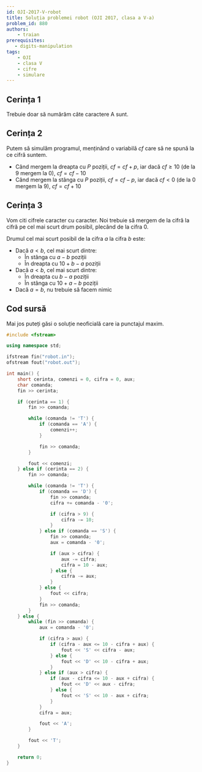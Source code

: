 ```yaml
---
id: OJI-2017-V-robot
title: Soluția problemei robot (OJI 2017, clasa a V-a)
problem_id: 880
authors:
    - traian
prerequisites:
   - digits-manipulation
tags:
    - OJI
    - clasa V
    - cifre
    - simulare
---
```



## Cerința 1

Trebuie doar să numărăm câte caractere A sunt.

## Cerința 2

Putem să simulăm programul, menținând o variabilă $cf$ care să ne spună la ce
cifră suntem.

- Când mergem la dreapta cu $P$ poziții, $cf = cf + p$, iar dacă $cf \geq 10$
  (de la 9 mergem la 0), $cf = cf - 10$
- Când mergem la stânga cu $P$ poziții, $cf = cf - p$, iar dacă $cf < 0$ (de la
  0 mergem la 9), $cf = cf + 10$

## Cerința 3

Vom citi cifrele caracter cu caracter. Noi trebuie să mergem de la cifră la
cifră pe cel mai scurt drum posibil, plecând de la cifra 0.

Drumul cel mai scurt posibil de la cifra $a$ la cifra $b$ este:

- Dacă $a < b$, cel mai scurt dintre:
    - În stânga cu $a-b$ poziții
    - În dreapta cu $10+b-a$ poziții
- Dacă $a < b$, cel mai scurt dintre:
    - În dreapta cu $b-a$ poziții
    - În stânga cu $10+a-b$ poziții
- Dacă $a = b$, nu trebuie să facem nimic

## Cod sursă

Mai jos puteți găsi o soluție neoficială care ia punctajul maxim.

```cpp
#include <fstream>

using namespace std;

ifstream fin("robot.in");
ofstream fout("robot.out");

int main() {
    short cerinta, comenzi = 0, cifra = 0, aux;
    char comanda;
    fin >> cerinta;

    if (cerinta == 1) {
        fin >> comanda;

        while (comanda != 'T') {
            if (comanda == 'A') {
                comenzi++;
            }

            fin >> comanda;
        }

        fout << comenzi;
    } else if (cerinta == 2) {
        fin >> comanda;

        while (comanda != 'T') {
            if (comanda == 'D') {
                fin >> comanda;
                cifra += comanda - '0';

                if (cifra > 9) {
                    cifra -= 10;
                }
            } else if (comanda == 'S') {
                fin >> comanda;
                aux = comanda - '0';

                if (aux > cifra) {
                    aux -= cifra;
                    cifra = 10 - aux;
                } else {
                    cifra -= aux;
                }
            } else {
                fout << cifra;
            }
            fin >> comanda;
        }
    } else {
        while (fin >> comanda) {
            aux = comanda - '0';

            if (cifra > aux) {
                if (cifra - aux <= 10 - cifra + aux) {
                    fout << 'S' << cifra - aux;
                } else {
                    fout << 'D' << 10 - cifra + aux;
                }
            } else if (aux > cifra) {
                if (aux - cifra <= 10 - aux + cifra) {
                    fout << 'D' << aux - cifra;
                } else {
                    fout << 'S' << 10 - aux + cifra;
                }
            }
            cifra = aux;

            fout << 'A';
        }

        fout << 'T';
    }

    return 0;
}
```
